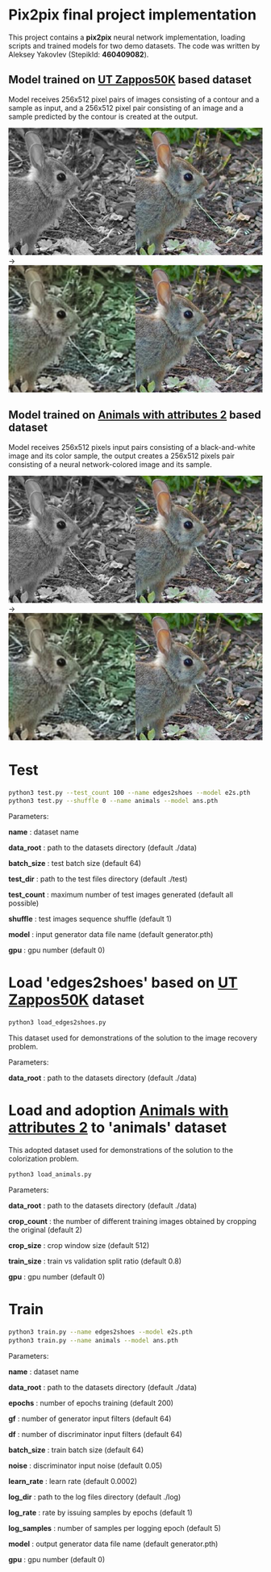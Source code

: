 # Pix2pix final project implementation

This project contains a **pix2pix** neural network implementation, 
loading scripts and trained models for two demo datasets. The code
was written by Aleksey Yakovlev (StepikId: **460409082**).

## Model trained on [UT Zappos50K](http://vision.cs.utexas.edu/projects/finegrained/utzap50k/) based dataset
Model receives 256x512 pixel pairs of images consisting of a contour and a
sample as input, and a 256x512 pixel pair consisting of an image and a sample
predicted by the contour is created at the output.

![one](animal_000001.jpg) &rarr; ![too](val_000001.jpg)

## Model trained on [Animals with attributes 2](http://cvml.ist.ac.at/AwA2/) based dataset
Model receives 256x512 pixels input pairs consisting of a black-and-white
image and its color sample, the output creates a 256x512 pixels pair consisting
of a neural network-colored image and its sample.

![one](animal_000001.jpg) &rarr; ![too](val_000001.jpg)


# Test

```bash
python3 test.py --test_count 100 --name edges2shoes --model e2s.pth
python3 test.py --shuffle 0 --name animals --model ans.pth
```

Parameters:

**name** : dataset name

**data_root** : path to the datasets directory (default ./data)

**batch_size** : test batch size (default 64)

**test_dir** : path to the test files directory (default ./test)

**test_count** : maximum number of test images generated (default all possible)

**shuffle** : test images sequence shuffle (default 1)

**model** : input generator data file name (default generator.pth)

**gpu** : gpu number (default 0)


# Load 'edges2shoes' based on [UT Zappos50K](http://vision.cs.utexas.edu/projects/finegrained/utzap50k/) dataset

```bash
python3 load_edges2shoes.py
```

This dataset used for demonstrations of the solution to the image recovery problem.

Parameters:

**data_root** : path to the datasets directory (default ./data)


# Load and adoption [Animals with attributes 2](http://cvml.ist.ac.at/AwA2/) to 'animals' dataset

This adopted dataset used for demonstrations of the solution to the colorization problem.

```bash
python3 load_animals.py
```
Parameters:

**data_root** : path to the datasets directory (default ./data)

**crop_count** : the number of different training images obtained by cropping the original (default 2)

**crop_size** : crop window size (default 512)

**train_size** : train vs validation split ratio (default 0.8)

**gpu** : gpu number (default 0)


# Train

```bash
python3 train.py --name edges2shoes --model e2s.pth
python3 train.py --name animals --model ans.pth
```

Parameters:

**name** : dataset name

**data_root** : path to the datasets directory (default ./data)

**epochs** : number of epochs training (default 200)

**gf** : number of generator input filters (default 64)

**df** : number of discriminator input filters (default 64)

**batch_size** : train batch size (default 64)

**noise** : discriminator input noise (default 0.05)

**learn_rate** : learn rate (default 0.0002)

**log_dir** : path to the log files directory (default ./log)

**log_rate** : rate by issuing samples by epochs (default 1)

**log_samples** : number of samples per logging epoch (default 5)

**model** : output generator data file name (default generator.pth)

**gpu** : gpu number (default 0)
